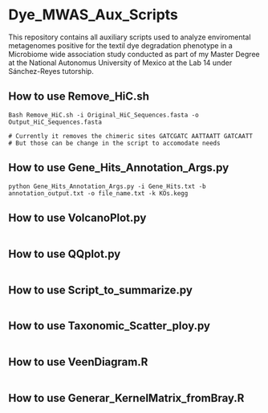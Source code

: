 # Dye_MWAS_Aux_Scripts
This repository contains all auxiliary scripts used to analyze enviromental metagenomes positive for the textil dye degradation phenotype in a Microbiome wide association study conducted as part of my Master Degree at the National Autonomus University of Mexico at the Lab 14 under Sánchez-Reyes tutorship.

## How to use Remove_HiC.sh
```
Bash Remove_HiC.sh -i Original_HiC_Sequences.fasta -o Output_HiC_Sequences.fasta

# Currently it removes the chimeric sites GATCGATC AATTAATT GATCAATT
# But those can be change in the script to accomodate needs
```
## How to use Gene_Hits_Annotation_Args.py
```
python Gene_Hits_Annotation_Args.py -i Gene_Hits.txt -b annotation_output.txt -o file_name.txt -k KOs.kegg 
```
## How to use VolcanoPlot.py
```
```
## How to use QQplot.py
```
```
## How to use Script_to_summarize.py
```
```
## How to use Taxonomic_Scatter_ploy.py
```
```
## How to use VeenDiagram.R
```
```
## How to use Generar_KernelMatrix_fromBray.R
```
```
